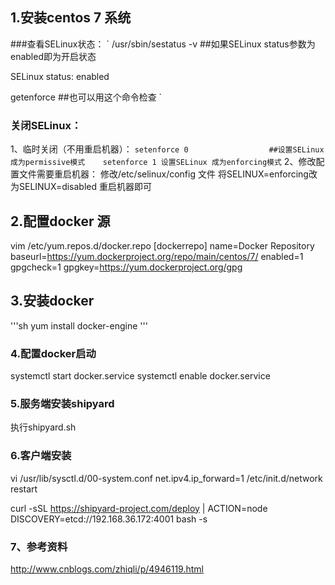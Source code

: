 ## 1.安装centos 7 系统
###查看SELinux状态：
`
/usr/sbin/sestatus -v          ##如果SELinux status参数为enabled即为开启状态

SELinux status:                 enabled

getenforce                     ##也可以用这个命令检查
`
### 关闭SELinux：
1、临时关闭（不用重启机器）：
`
setenforce 0                  ##设置SELinux 成为permissive模式    setenforce 1 设置SELinux 成为enforcing模式
`
2、修改配置文件需要重启机器：
修改/etc/selinux/config 文件
将SELINUX=enforcing改为SELINUX=disabled
重启机器即可
## 2.配置docker 源
vim /etc/yum.repos.d/docker.repo
[dockerrepo]
name=Docker Repository
baseurl=https://yum.dockerproject.org/repo/main/centos/7/
enabled=1
gpgcheck=1
gpgkey=https://yum.dockerproject.org/gpg

## 3.安装docker
'''sh
yum install docker-engine
'''
### 4.配置docker启动
systemctl start docker.service 
systemctl enable docker.service 

### 5.服务端安装shipyard
执行shipyard.sh



### 6.客户端安装
vi /usr/lib/sysctl.d/00-system.conf
net.ipv4.ip_forward=1
/etc/init.d/network restart

curl -sSL https://shipyard-project.com/deploy | ACTION=node DISCOVERY=etcd://192.168.36.172:4001 bash -s
### 7、参考资料
http://www.cnblogs.com/zhiqli/p/4946119.html


